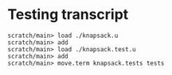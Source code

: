 # Testing transcript

```ucm
scratch/main> load ./knapsack.u
scratch/main> add
scratch/main> load ./knapsack.test.u
scratch/main> add
scratch/main> move.term knapsack.tests tests
```
